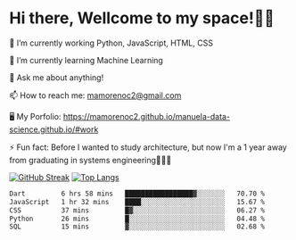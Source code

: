 # Hi there, Wellcome to my space!✌🏾

🔭 I’m currently working Python, JavaScript, HTML, CSS

🌱 I’m currently learning Machine Learning

💬 Ask me about anything!

📫 How to reach me: mamorenoc2@gmail.com

🖥️ My Porfolio: https://mamorenoc2.github.io/manuela-data-science.github.io/#work

⚡ Fun fact: Before I wanted to study architecture, but now I'm a 1 year away from graduating in systems engineering🤣🤣🤣

[![GitHub Streak](https://streak-stats.demolab.com/?user=mamorenoc2&theme=tokyonight_duo)](https://git.io/streak-stats)                 [![Top Langs](https://github-readme-stats.vercel.app/api/top-langs/?username=mamorenoc2&layout=compact&theme=tokyonight)](https://github.com/anuraghazra/github-readme-stats)

<!--START_SECTION:waka-->

```txt
Dart         6 hrs 58 mins   █████████████████▓░░░░░░░   70.70 %
JavaScript   1 hr 32 mins    ████░░░░░░░░░░░░░░░░░░░░░   15.67 %
CSS          37 mins         █▓░░░░░░░░░░░░░░░░░░░░░░░   06.27 %
Python       26 mins         █░░░░░░░░░░░░░░░░░░░░░░░░   04.48 %
SQL          15 mins         ▓░░░░░░░░░░░░░░░░░░░░░░░░   02.68 %
```

<!--END_SECTION:waka-->
